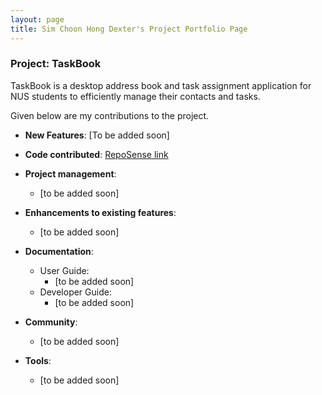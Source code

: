 ```yaml
---
layout: page
title: Sim Choon Hong Dexter's Project Portfolio Page
---
```


### Project: TaskBook

TaskBook is a desktop address book and task assignment application for NUS students to efficiently manage their contacts and tasks.

Given below are my contributions to the project.

* **New Features**: [To be added soon]

* **Code contributed**: [RepoSense link](https://nus-cs2103-ay2223s1.github.io/tp-dashboard/?search=dexter-sim&breakdown=true)

* **Project management**:
    * [to be added soon]

* **Enhancements to existing features**:
    * [to be added soon]

* **Documentation**:
    * User Guide:
        * [to be added soon]
    * Developer Guide:
        * [to be added soon]

* **Community**:
    * [to be added soon]

* **Tools**:
    * [to be added soon]
